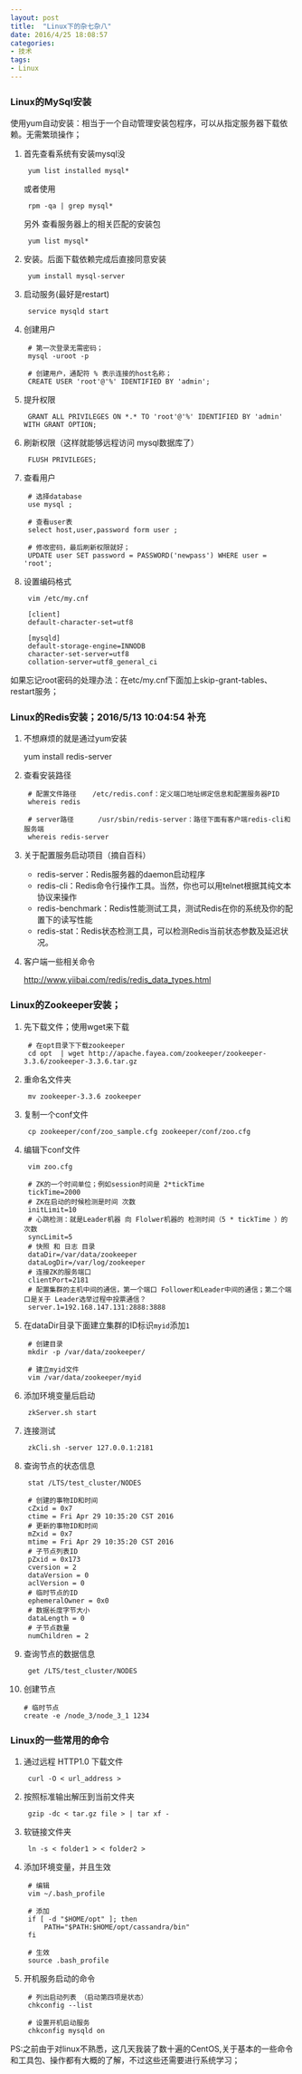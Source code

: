 ```yaml
---
layout: post
title:  "Linux下的杂七杂八"
date: 2016/4/25 18:08:57 
categories:
- 技术
tags:
- Linux
---
```


### Linux的MySql安装

使用yum自动安装：相当于一个自动管理安装包程序，可以从指定服务器下载依赖。无需繁琐操作；

1. 首先查看系统有安装mysql没

		yum list installed mysql*
	
	或者使用
		
		rpm -qa | grep mysql*

	另外 查看服务器上的相关匹配的安装包
	
		yum list mysql* 

2. 安装。后面下载依赖完成后直接同意安装
	
		yum install mysql-server

3. 启动服务(最好是restart)
		
		service mysqld start

4. 创建用户

		# 第一次登录无需密码；
		mysql -uroot -p	
 
		# 创建用户，通配符 % 表示连接的host名称；
		CREATE USER 'root'@'%' IDENTIFIED BY 'admin';	
5. 提升权限

		GRANT ALL PRIVILEGES ON *.* TO 'root'@'%' IDENTIFIED BY 'admin' WITH GRANT OPTION;

6. 刷新权限（这样就能够远程访问 mysql数据库了）

		FLUSH PRIVILEGES;

7. 查看用户
		
		# 选择database
		use mysql ;
		
		# 查看user表
		select host,user,password form user ;
		
		# 修改密码，最后刷新权限就好；
		UPDATE user SET password = PASSWORD('newpass') WHERE user = 'root';

8. 设置编码格式 

		vim /etc/my.cnf
		
		[client]
		default-character-set=utf8
		
		[mysqld]
		default-storage-engine=INNODB
		character-set-server=utf8
		collation-server=utf8_general_ci

如果忘记root密码的处理办法：在etc/my.cnf下面加上skip-grant-tables、restart服务；



### Linux的Redis安装；2016/5/13 10:04:54 补充

1. 不想麻烦的就是通过yum安装

	yum install redis-server

2. 查看安装路径
		
		# 配置文件路径	/etc/redis.conf：定义端口地址绑定信息和配置服务器PID
		whereis redis
	
		# server路径		/usr/sbin/redis-server：路径下面有客户端redis-cli和服务端
		whereis redis-server
	
3. 关于配置服务启动项目（摘自百科）

	- redis-server：Redis服务器的daemon启动程序
	- redis-cli：Redis命令行操作工具。当然，你也可以用telnet根据其纯文本协议来操作
	- redis-benchmark：Redis性能测试工具，测试Redis在你的系统及你的配置下的读写性能
	- redis-stat：Redis状态检测工具，可以检测Redis当前状态参数及延迟状况。

4. 客户端一些相关命令

	http://www.yiibai.com/redis/redis_data_types.html
	


### Linux的Zookeeper安装；

1. 先下载文件；使用wget来下载
	
		# 在opt目录下下载zookeeper
		cd opt  | wget http://apache.fayea.com/zookeeper/zookeeper-3.3.6/zookeeper-3.3.6.tar.gz

2. 重命名文件夹
		
		mv zookeeper-3.3.6 zookeeper


3. 复制一个conf文件
	
		cp zookeeper/conf/zoo_sample.cfg zookeeper/conf/zoo.cfg

4. 编辑下conf文件
		
		vim zoo.cfg

		# ZK的一个时间单位；例如session时间是 2*tickTime
		tickTime=2000
		# ZK在启动的时候检测是时间 次数
		initLimit=10
		# 心跳检测：就是Leader机器 向 Flolwer机器的 检测时间（5 * tickTime ）的 次数
		syncLimit=5
		# 快照 和 日志 目录
		dataDir=/var/data/zookeeper
		dataLogDir=/var/log/zookeeper
		# 连接ZK的服务端口
		clientPort=2181
		# 配置集群的主机中间的通信，第一个端口 Follower和Leader中间的通信；第二个端口是关于 Leader选举过程中投票通信？
		server.1=192.168.147.131:2888:3888

5. 在dataDir目录下面建立集群的ID标识`myid`添加`1`

		# 创建目录
		mkdir -p /var/data/zookeeper/
			
		# 建立myid文件
		vim /var/data/zookeeper/myid

6. 添加环境变量后启动
		
		zkServer.sh start

7. 连接测试
		
		zkCli.sh -server 127.0.0.1:2181

8. 查询节点的状态信息
	
		stat /LTS/test_cluster/NODES

		# 创建的事物ID和时间
		cZxid = 0x7
		ctime = Fri Apr 29 10:35:20 CST 2016
		# 更新的事物ID和时间		
		mZxid = 0x7
		mtime = Fri Apr 29 10:35:20 CST 2016
		# 子节点列表ID
		pZxid = 0x173
		cversion = 2
		dataVersion = 0
		aclVersion = 0
		# 临时节点的ID
		ephemeralOwner = 0x0
		# 数据长度字节大小
		dataLength = 0
		# 子节点数量
		numChildren = 2

	
9. 查询节点的数据信息

		get /LTS/test_cluster/NODES

10. 创建节点

		# 临时节点
		create -e /node_3/node_3_1 1234

### Linux的一些常用的命令

1. 通过远程 HTTP1.0 下载文件

		curl -O < url_address >

2. 按照标准输出解压到当前文件夹

		gzip -dc < tar.gz file > | tar xf -

3. 软链接文件夹
	
		ln -s < folder1 > < folder2 >

4. 添加环境变量，并且生效
		
		# 编辑
		vim ~/.bash_profile
		
		# 添加
		if [ -d "$HOME/opt" ]; then
			PATH="$PATH:$HOME/opt/cassandra/bin"
		fi
		
		# 生效
		source .bash_profile

5. 开机服务启动的命令
		
		# 列出启动列表 （启动第四项是状态）
		chkconfig --list
		
		# 设置开机启动服务
		chkconfig mysqld on


PS:之前由于对linux不熟悉，这几天我装了数十遍的CentOS,关于基本的一些命令和工具包、操作都有大概的了解，不过这些还需要进行系统学习；
